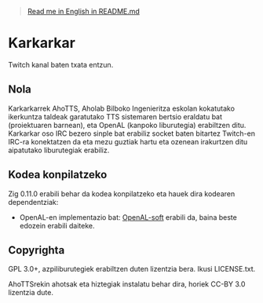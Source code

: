 > [Read me in English in README.md](README.md)

# Karkarkar

Twitch kanal baten txata entzun.

## Nola

Karkarkarrek AhoTTS, Aholab Bilboko Ingenieritza eskolan kokatutako ikerkuntza
taldeak garatutako TTS sistemaren bertsio eraldatu bat (proiektuaren barnean),
eta OpenAL (kanpoko liburutegia) erabiltzen ditu. Karkarkar oso IRC bezero
sinple bat erabiliz socket baten bitartez Twitch-en IRC-ra konektatzen da eta
mezu guztiak hartu eta ozenean irakurtzen ditu aipatutako liburutegiak
erabiliz.

## Kodea konpilatzeko

Zig 0.11.0 erabili behar da kodea konpilatzeko eta hauek dira kodearen
dependentziak:

- OpenAL-en implementazio bat: [OpenAL-soft][openal] erabili da, baina beste
  edozein erabili daiteke.

[openal]: https://openal-soft.org/

## Copyrighta

GPL 3.0+, azpiliburutegiek erabiltzen duten lizentzia bera. Ikusi LICENSE.txt.

AhoTTSrekin ahotsak eta hiztegiak instalatu behar dira, horiek CC-BY 3.0
lizentzia dute.
